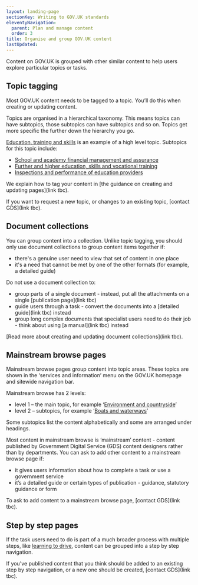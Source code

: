 ```yaml
---
layout: landing-page
sectionKey: Writing to GOV.UK standards
eleventyNavigation:
  parent: Plan and manage content
  order: 3
title: Organise and group GOV.UK content
lastUpdated:
---
```

Content on GOV.UK is grouped with other similar content to help users explore particular topics or tasks.

## Topic tagging

Most GOV.UK content needs to be tagged to a topic. You’ll do this when creating or updating content. 

Topics are organised in a hierarchical taxonomy. This means topics can have subtopics, those subtopics can have subtopics and so on. Topics get more specific the further down the hierarchy you go.

[Education, training and skills](https://www.gov.uk/education) is an example of a high level topic. Subtopics for this topic include:

* [School and academy financial management and assurance](https://www.gov.uk/education/school-and-academy-financial-management-and-assurance)
* [Further and higher education, skills and vocational training](https://www.gov.uk/education/further-and-higher-education-skills-and-vocational-training)
* [Inspections and performance of education providers](https://www.gov.uk/education/inspections-and-performance-of-education-providers)

We explain how to tag your content in [the guidance on creating and updating pages](link tbc). 

If you want to request a new topic, or changes to an existing topic, [contact GDS](link tbc).

## Document collections

You can group content into a collection. Unlike topic tagging, you should only use document collections to group content items together if: 

* there's a genuine user need to view that set of content in one place
* it's a need that cannot be met by one of the other formats (for example, a detailed guide)

Do not use a document collection to:

* group parts of a single document - instead, put all the attachments on a single [publication page](link tbc)
* guide users through a task - convert the documents into a [detailed guide](link tbc) instead
* group long complex documents that specialist users need to do their job - think about using [a manual](link tbc) instead

[Read more about creating and updating document collections](link tbc). 

## Mainstream browse pages

Mainstream browse pages group content into topic areas. These topics are shown in the ‘services and information’ menu on the GOV.UK homepage and sitewide navigation bar. 

Mainstream browse has 2 levels:

* level 1 – the main topic, for example ‘[Environment and countryside](https://www.gov.uk/browse/environment-countryside)’
* level 2 – subtopics, for example ‘[Boats and waterways](https://www.gov.uk/browse/environment-countryside/boats-waterways)’

Some subtopics list the content alphabetically and some are arranged under headings. 

Most content in mainstream browse is ‘mainstream’ content - content published by Government Digital Service (GDS) content designers rather than by departments. You can ask to add other content to a mainstream browse page if:

* it gives users information about how to complete a task or use a government service
* it’s a detailed guide or certain types of publication - guidance, statutory guidance or form

To ask to add content to a mainstream browse page, [contact GDS](link tbc).

## Step by step pages

If the task users need to do is part of a much broader process with multiple steps, like [learning to drive](https://www.gov.uk/learn-to-drive-a-car), content can be grouped into a step by step navigation.

If you’ve published content that you think should be added to an existing step by step navigation, or a new one should be created, [contact GDS](link tbc).
